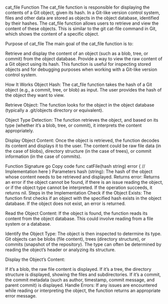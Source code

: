 cat_file Function
The cat_file function is responsible for displaying the contents of a Git object, given its hash. In a Git-like version control system, files and other data are stored as objects in the object database, identified by their hashes. The cat_file function allows users to retrieve and view the content of these objects. This is similar to the git cat-file command in Git, which shows the content of a specific object.

Purpose of cat_file
The main goal of the cat_file function is to:

Retrieve and display the content of an object (such as a blob, tree, or commit) from the object database.
Provide a way to view the raw content of a Git object using its hash.
This function is useful for inspecting stored objects and for debugging purposes when working with a Git-like version control system.

How It Works
Object Hash: The cat_file function takes the hash of a Git object (e.g., a commit, tree, or blob) as input. The user provides the hash of the object they want to view.

Retrieve Object: The function looks for the object in the object database (typically a .git/objects directory or equivalent).

Object Type Detection: The function retrieves the object, and based on its type (whether it’s a blob, tree, or commit), it interprets the content appropriately.

Display Object Content: Once the object is retrieved, the function decodes its content and displays it to the user. The content could be raw file data (in the case of blobs), directory structure (in the case of trees), or commit information (in the case of commits).

Function Signature
go
Copy code
func catFile(hash string) error {
    // Implementation here
}
Parameters
hash (string): The hash of the object whose content needs to be retrieved and displayed.
Returns
error: Returns an error if the object cannot be found, if there is an issue reading the object, or if the object type cannot be interpreted. If the operation succeeds, it returns nil.
Steps in the Implementation
Check if the Object Exists: The function first checks if an object with the specified hash exists in the object database. If the object does not exist, an error is returned.

Read the Object Content: If the object is found, the function reads its content from the object database. This could involve reading from a file system or a database.

Identify the Object Type: The object is then inspected to determine its type. Git objects can be blobs (file content), trees (directory structure), or commits (snapshot of the repository). The type can often be determined by reading the object’s header or analyzing its structure.

Display the Object’s Content:

If it’s a blob, the raw file content is displayed.
If it’s a tree, the directory structure is displayed, showing the files and subdirectories.
If it’s a commit, the commit metadata (such as author, timestamp, commit message, and parent commit) is displayed.
Handle Errors: If any issues are encountered while reading or interpreting the object, the function returns an appropriate error message.